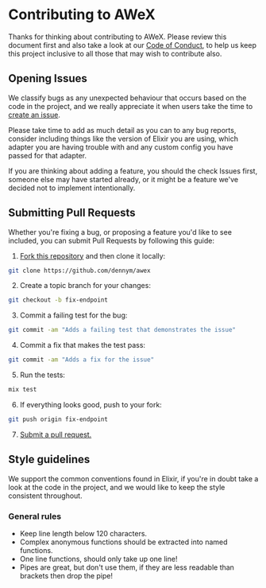 # Contributing to AWeX

Thanks for thinking about contributing to AWeX. Please review this document
first and also take a look at our [Code of Conduct](CODE_OF_CONDUCT.md), to
help us keep this project inclusive to all those that may wish to contribute
also.

## Opening Issues

We classify bugs as any unexpected behaviour that occurs based on the code in
the project, and we really appreciate it when users take the time to
[create an issue](https://github.com/dennym/awex/issues).

Please take time to add as much detail as you can to any bug reports, consider
including things like the version of Elixir you are using, which adapter you
are having trouble with and any custom config you have passed for that adapter.

If you are thinking about adding a feature, you should the check Issues first,
someone else may have started already, or it might be a feature we've decided
not to implement intentionally.

## Submitting Pull Requests

Whether you're fixing a bug, or proposing a feature you'd like to see included,
you can submit Pull Requests by following this guide:

1. [Fork this repository](https://github.com/dennym/awex/fork) and then clone
   it locally:

  ```bash
  git clone https://github.com/dennym/awex
  ```

2. Create a topic branch for your changes:

  ```bash
  git checkout -b fix-endpoint
  ```

3. Commit a failing test for the bug:

  ```bash
  git commit -am "Adds a failing test that demonstrates the issue"
  ```

4. Commit a fix that makes the test pass:

  ```bash
  git commit -am "Adds a fix for the issue"
  ```

5. Run the tests:

  ```bash
  mix test
  ```

6. If everything looks good, push to your fork:

  ```bash
  git push origin fix-endpoint
  ```

7. [Submit a pull request.](https://help.github.com/articles/creating-a-pull-request)

## Style guidelines

We support the common conventions found in Elixir, if you're in doubt take a
look at the code in the project, and we would like to keep the style consistent
throughout.

### General rules

- Keep line length below 120 characters.
- Complex anonymous functions should be extracted into named functions.
- One line functions, should only take up one line!
- Pipes are great, but don't use them, if they are less readable than brackets
  then drop the pipe!